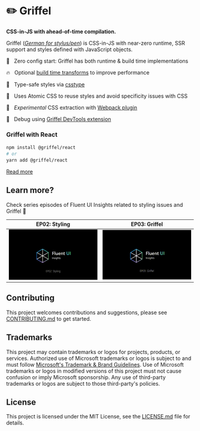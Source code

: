 # ✏️ Griffel

**CSS-in-JS with ahead-of-time compilation.**

Griffel ([_German for stylus/pen_](https://en.wiktionary.org/wiki/Griffel)) is CSS-in-JS with near-zero runtime, SSR support and styles defined with JavaScript objects.

🚀 &nbsp; Zero config start: Griffel has both runtime & build time implementations

🔥 &nbsp; Optional [build time transforms](./packages/webpack-loader) to improve performance

💪 &nbsp; Type-safe styles via [csstype](https://github.com/frenic/csstype)

🧩 &nbsp; Uses Atomic CSS to reuse styles and avoid specificity issues with CSS

📝 &nbsp; _Experimental_ CSS extraction with [Webpack plugin](./packages/webpack-extraction-plugin)

🐞 &nbsp; Debug using [Griffel DevTools extension](https://chrome.google.com/webstore/detail/griffel-devtools/bejhagjehnpgagkaaeehdpdadmffbigb)

### Griffel with React

```bash
npm install @griffel/react
# or
yarn add @griffel/react
```

[Read more](./packages/react)

## Learn more?

Check series episodes of Fluent UI Insights related to styling issues and Griffel 🎥

|                                                                                                           EP02: Styling                                                                                                           |                                                                                                  EP03: Griffel                                                                                                   |
| :-------------------------------------------------------------------------------------------------------------------------------------------------------------------------------------------------------------------------------: |:----------------------------------------------------------------------------------------------------------------------------------------------------------------------------------------------------------------:|
| <a href="https://learn.microsoft.com/en-us/shows/fluent-ui-insights/fluent-ui-insights-styling?utm_source=github" target="_blank"><img src="ghdocs/medias/fluentui-ep02-preview.gif" alt="Watch EP02: Styling" width="240" /></a> | <a href="https://learn.microsoft.com/en-us/shows/fluent-ui-insights/fluent-ui-insights-griffel?utm_source=github" target="_blank"><img src="ghdocs/medias/fluentui-ep03-preview.gif" alt="Watch EP03: Griffel" width="240" /></a> |

## Contributing

This project welcomes contributions and suggestions, please see [CONTRIBUTING.md](./CONTRIBUTING.md) to get started.

## Trademarks

This project may contain trademarks or logos for projects, products, or services. Authorized use of Microsoft
trademarks or logos is subject to and must follow
[Microsoft's Trademark & Brand Guidelines](https://www.microsoft.com/en-us/legal/intellectualproperty/trademarks/usage/general).
Use of Microsoft trademarks or logos in modified versions of this project must not cause confusion or imply Microsoft sponsorship.
Any use of third-party trademarks or logos are subject to those third-party's policies.

## License

This project is licensed under the MIT License, see the [LICENSE.md](LICENSE.md) file for details.
